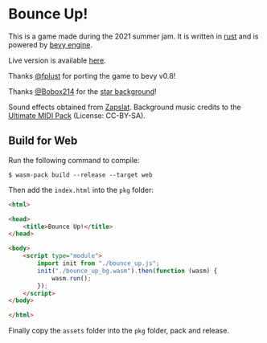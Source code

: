 # Bounce Up!
This is a game made during the 2021 summer jam. It is written in [rust](https://www.rust-lang.org/) and is powered by [bevy engine](https://bevyengine.org/).

Live version is available [here](https://cryscan.itch.io/bounce-up).

Thanks [@fplust](https://https://github.com/fplust) for porting the game to bevy v0.8!

Thanks [@Bobox214](https://github.com/Bobox214) for the [star background](https://github.com/Bobox214/Kataster)!

Sound effects obtained from [Zapslat](https://www.zapsplat.com).
Background music credits to the [Ultimate MIDI Pack](https://archive.org/details/ultimidi/) (License: CC-BY-SA).

## Build for Web
Run the following command to compile:
```shell
$ wasm-pack build --release --target web
```

Then add the `index.html` into the `pkg` folder:
```html
<html>

<head>
    <title>Bounce Up!</title>
</head>

<body>
    <script type="module">
        import init from "./bounce_up.js";
        init("./bounce_up_bg.wasm").then(function (wasm) {
            wasm.run();
        });
    </script>
</body>

</html>
```

Finally copy the `assets` folder into the `pkg` folder, pack and release.
